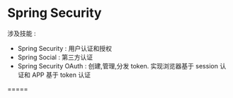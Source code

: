 # Spring Security
涉及技能 : 
- Spring Security : 用户认证和授权
- Spring Social : 第三方认证
- Spring Security OAuth : 创建,管理,分发 token. 实现浏览器基于 session 认证和 APP 基于 token 认证

=====
## 